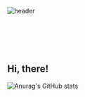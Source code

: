 ![header](https://capsule-render.vercel.app/api?type=Cylinder&color=e6fccf&height=300&section=header&text=Yoozung&fontSize=90)


<!--F0EAD6 EDF1FF / e6fccf e8ffe8
**yoozung/Yoozung** is a ✨ _special_ ✨ repository because its `README.md` (this file) appears on your GitHub profile.

Here are some ideas to get you started:


- 🌱 I’m currently learning ...
- 👯 I’m looking to collaborate on ...
- 🤔 I’m looking for help with ...
- 💬 Ask me about ...
- 📫 How to reach me: ...
-  Pronouns: ...
- ⚡ Fun fact: ...
-->

&NewLine;
<br>
<br>
<br>
<br>

## Hi, there!

![Anurag's GitHub stats](https://github-readme-stats.vercel.app/api?username=yoozung&&show_icons=true&theme=vue)

